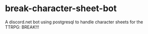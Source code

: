 # break-character-sheet-bot
A discord.net bot using postgresql to handle character sheets for the TTRPG: BREAK!!!
